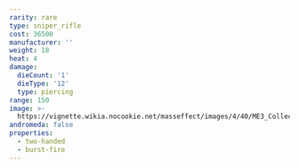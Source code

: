 ```yaml
---
rarity: rare
type: sniper_rifle
cost: 36500
manufacturer: ''
weight: 18
heat: 4
damage:
  dieCount: '1'
  dieType: '12'
  type: piercing
range: 150
image: >-
  https://vignette.wikia.nocookie.net/masseffect/images/4/40/ME3_Collector_Sniper_Rifle.png/revision/latest/scale-to-width-down/200?cb=20121009204028
andromeda: false
properties:
  - two-handed
  - burst-fire
---
```

